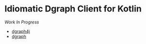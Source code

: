 # Idiomatic Dgraph Client for Kotlin

*Work In Progress*

* [dgraph4j](https://github.com/dgraph-io/dgraph4j/)
* [dgraph](https://docs.dgraph.io)
